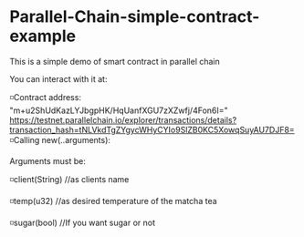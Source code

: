 # Parallel-Chain-simple-contract-example

This is a simple demo of smart contract in parallel chain<br> 

You can interact with it at:<br> 

◽Contract address: "m+u2ShUdKazLYJbgpHK/HqUanfXGU7zXZwfj/4Fon6I="<br>
https://testnet.parallelchain.io/explorer/transactions/details?transaction_hash=tNLVkdTgZYgycWHyCYIo9SlZB0KC5XowqSuyAU7DJF8=<br>
◽Calling new(..arguments):<br> 

Arguments must be:

  ◽client(String) //as clients name<br> 

  ◽temp(u32)      //as desired temperature of the matcha tea<br> 

 ◽sugar(bool)    //If you want sugar or not<br> 

